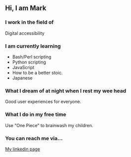 Hi, I am Mark
-------------

### I work in the field of
Digital accessibility

### I am currently learning
- Bash/Perl scripting
- Python scripting
- JavaScript
- How to be a better stoic.
- Japanese

### What I dream of at night when I rest my wee head
Good user experiences for everyone.

### What I do in my free time
Use "One Piece" to brainwash my children.

### You can reach me via...
[My linkedin page](https://www.linkedin.com/in/mrmarkrossiter/)
